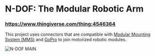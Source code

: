 # N-DOF: The Modular Robotic Arm

### https://www.thingiverse.com/thing:4546364

This project uses connectors that are compatible with [Modular Mounting System (MMS)](https://www.thingiverse.com/thing:2194278) and [GoPro](https://www.thingiverse.com/search?q=gopro) to join motorized robotic modules.

![N-DOF MAIN](https://i.imgur.com/mtwOjiV.png)

